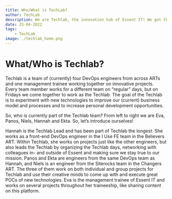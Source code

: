 ```yaml
---
title: Who/What is TechLab? 
author: TechLab
description: We are Techlab, the innovation hub of Essent IT! We got the honor to have our very own rubric in this content platform. Follow our updates, interviews, podcasts, videos and who knows what more via this channel and we will give you an insight in our way of working, our cool and challenging projects and our days at the Techlab.
date: 25-04-2022
tags:
    - TechLab
image: ./techlab_home.png
---
```


# What/Who is Techlab?

Techlab is a team of (currently) four DevOps engineers from across ARTs and one management trainee working together on innovative projects. Every team member works for a different team on “regular” days, but on Fridays we come together to work as the Techlab. The goal of the Techlab is to experiment with new technologies to improve our (current) business model and processes and to increase personal development opportunities.

So, who is currently part of the Techlab team? From left to right we are Eva, Panos, Niels, Hannah and Ekta. So, let’s introduce ourselves!

Hannah is the Techlab Lead and has been part of Techlab the longest. She works as a front-end DevOps engineer in the I Use FE team in the Believers ART. Within Techlab, she works on projects just like the other engineers, but also leads the Techlab by organizing the Techlab days, networking with colleagues in- and outside of Essent and making sure we stay true to our mission. Panos and Ekta are engineers from the same DevOps team as Hannah, and Niels is an engineer from the Siterocks team in the Changers ART. The three of them work on both individual and group projects for Techlab and use their creative minds to come up with and execute great POCs of new technologies. Eva is the management trainee of Essent IT and works on several projects throughout her traineeship, like sharing content on this platform.
